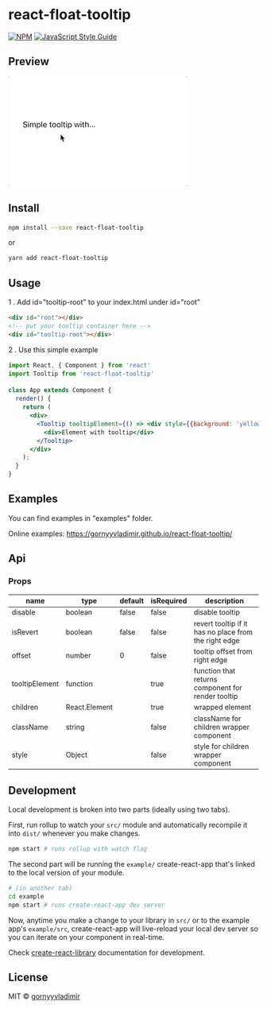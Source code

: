# react-float-tooltip

> 

[![NPM](https://img.shields.io/npm/v/react-float-tooltip.svg)](https://www.npmjs.com/package/react-float-tooltip) [![JavaScript Style Guide](https://img.shields.io/badge/code_style-standard-brightgreen.svg)](https://standardjs.com)

## Preview

![react-float-tooltip gif](https://raw.githubusercontent.com/gornyyvladimir/react-float-tooltip/master/tooltip.gif)

## Install

```bash
npm install --save react-float-tooltip
```

or

```bash
yarn add react-float-tooltip
```

## Usage

1 . Add id="tooltip-root" to your index.html under id="root"
```html
<div id="root"></div>
<!-- put your tooltip container here -->
<div id="tooltip-root"></div>
```

2 . Use this simple example

```jsx
import React, { Component } from 'react'
import Tooltip from 'react-float-tooltip'

class App extends Component {
  render() {
    return (
      <div>
        <Tooltip tooltipElement={() => <div style={{background: 'yellow'}}>Tooltip</div>}>
          <div>Element with tooltip</div>
        </Tooltip>
      </div>
    );
  }
}
```

## Examples
You can find examples in "examples" folder.

Online examples: <https://gornyyvladimir.github.io/react-float-tooltip/>

## Api
### Props

| name           | type          | default | isRequired | description                                           |
|----------------|---------------|---------|------------|-------------------------------------------------------|
| disable        | boolean       | false   | false      | disable tooltip                                       |
| isRevert       | boolean       | false   | false      | revert tooltip if it has no place from the right edge |
| offset         | number        | 0       | false      | tooltip offset from right edge                        |
| tooltipElement | function      |         | true       | function that returns component for render tooltip    |
| children       | React.Element |         | true       | wrapped element                                       |
| className      | string        |         | false      | className for children wrapper component              |
| style          | Object        |         | false      | style for children wrapper component                  |

## Development

Local development is broken into two parts (ideally using two tabs).

First, run rollup to watch your `src/` module and automatically recompile it into `dist/` whenever you make changes.

```bash
npm start # runs rollup with watch flag 
```

The second part will be running the `example/` create-react-app that's linked to the local version of your module.

```bash
# (in another tab) 
cd example
npm start # runs create-react-app dev server 
```

Now, anytime you make a change to your library in `src/` or to the example app's `example/src`, create-react-app will live-reload your local dev server so you can iterate on your component in real-time.

Check [create-react-library](https://www.npmjs.com/package/create-react-library) documentation for development.

## License

MIT © [gornyyvladimir](https://github.com/gornyyvladimir)
